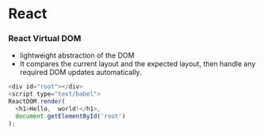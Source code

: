# React

### React Virtual DOM
- lightweight abstraction of the DOM
- It compares the current layout and the expected layout, then handle any required DOM updates automatically.
```javascript
<div id="root"></div>
<script type="text/babel">
ReactDOM.render(
  <h1>Hello,  world!</h1>,
  document.getElementById('root')
);
```
